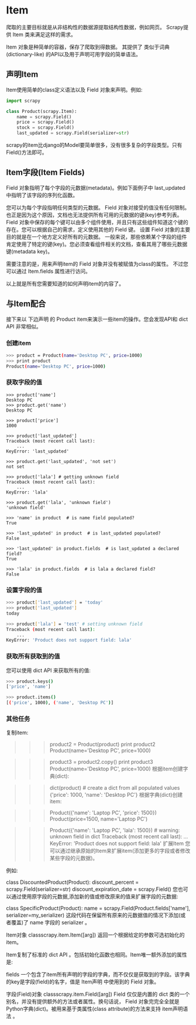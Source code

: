 # Item 

爬取的主要目标就是从非结构性的数据源提取结构性数据，例如网页。 Scrapy提供 Item 类来满足这样的需求。

Item 对象是种简单的容器，保存了爬取到得数据。 其提供了 类似于词典(dictionary-like) 的API以及用于声明可用字段的简单语法。

## 声明Item
Item使用简单的class定义语法以及 Field 对象来声明。例如:

```py
import scrapy

class Product(scrapy.Item):
    name = scrapy.Field()
    price = scrapy.Field()
    stock = scrapy.Field()
    last_updated = scrapy.Field(serializer=str)
```

scrapy的item比django的Model要简单很多，没有很多复杂的字段类型。只有Field()方法即可。 

## Item字段(Item Fields)
Field 对象指明了每个字段的元数据(metadata)。例如下面例子中 last_updated 中指明了该字段的序列化函数。

您可以为每个字段指明任何类型的元数据。 Field 对象对接受的值没有任何限制。也正是因为这个原因，文档也无法提供所有可用的元数据的键(key)参考列表。 Field 对象中保存的每个键可以由多个组件使用，并且只有这些组件知道这个键的存在。您可以根据自己的需求，定义使用其他的 Field 键。 设置 Field 对象的主要目的就是在一个地方定义好所有的元数据。 一般来说，那些依赖某个字段的组件肯定使用了特定的键(key)。您必须查看组件相关的文档，查看其用了哪些元数据键(metadata key)。

需要注意的是，用来声明item的 Field 对象并没有被赋值为class的属性。 不过您可以通过 Item.fields 属性进行访问。

以上就是所有您需要知道的如何声明item的内容了。

## 与Item配合
接下来以 下边声明 的 Product item来演示一些item的操作。您会发现API和 dict API 非常相似。


### 创建item
```sh
>>> product = Product(name='Desktop PC', price=1000)
>>> print product
Product(name='Desktop PC', price=1000)
```
### 获取字段的值
```
>>> product['name']
Desktop PC
>>> product.get('name')
Desktop PC

>>> product['price']
1000

>>> product['last_updated']
Traceback (most recent call last):
    ...
KeyError: 'last_updated'

>>> product.get('last_updated', 'not set')
not set

>>> product['lala'] # getting unknown field
Traceback (most recent call last):
    ...
KeyError: 'lala'

>>> product.get('lala', 'unknown field')
'unknown field'

>>> 'name' in product  # is name field populated?
True

>>> 'last_updated' in product  # is last_updated populated?
False

>>> 'last_updated' in product.fields  # is last_updated a declared field?
True

>>> 'lala' in product.fields  # is lala a declared field?
False
```

### 设置字段的值
```sh
>>> product['last_updated'] = 'today'
>>> product['last_updated']
today

>>> product['lala'] = 'test' # setting unknown field
Traceback (most recent call last):
    ...
KeyError: 'Product does not support field: lala'
```

### 获取所有获取到的值
您可以使用 dict API 来获取所有的值:
```sh
>>> product.keys()
['price', 'name']

>>> product.items()
[('price', 1000), ('name', 'Desktop PC')]
```
### 其他任务
复制item:

>>> product2 = Product(product)
>>> print product2
Product(name='Desktop PC', price=1000)

>>> product3 = product2.copy()
>>> print product3
Product(name='Desktop PC', price=1000)
根据item创建字典(dict):

>>> dict(product) # create a dict from all populated values
{'price': 1000, 'name': 'Desktop PC'}
根据字典(dict)创建item:

>>> Product({'name': 'Laptop PC', 'price': 1500})
Product(price=1500, name='Laptop PC')

>>> Product({'name': 'Laptop PC', 'lala': 1500}) # warning: unknown field in dict
Traceback (most recent call last):
    ...
KeyError: 'Product does not support field: lala'
扩展Item
您可以通过继承原始的Item来扩展item(添加更多的字段或者修改某些字段的元数据)。

例如:

class DiscountedProduct(Product):
    discount_percent = scrapy.Field(serializer=str)
    discount_expiration_date = scrapy.Field()
您也可以通过使用原字段的元数据,添加新的值或修改原来的值来扩展字段的元数据:

class SpecificProduct(Product):
    name = scrapy.Field(Product.fields['name'], serializer=my_serializer)
这段代码在保留所有原来的元数据值的情况下添加(或者覆盖)了 name 字段的 serializer 。

Item对象
classscrapy.item.Item([arg])
返回一个根据给定的参数可选初始化的item。

Item复制了标准的 dict API 。包括初始化函数也相同。Item唯一额外添加的属性是:

fields
一个包含了item所有声明的字段的字典，而不仅仅是获取到的字段。该字典的key是字段(field)的名字，值是 Item声明 中使用到的 Field 对象。

字段(Field)对象
classscrapy.item.Field([arg])
Field 仅仅是内置的 dict 类的一个别名，并没有提供额外的方法或者属性。换句话说， Field 对象完完全全就是Python字典(dict)。被用来基于类属性(class attribute)的方法来支持 item声明语法 。